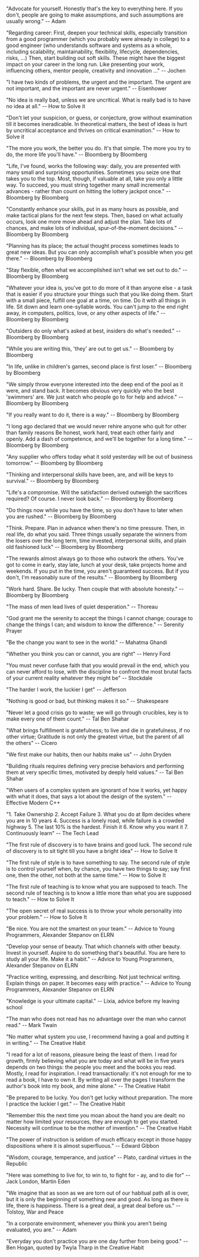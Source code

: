 "Advocate for yourself. Honestly that's the key to everything here. If you don't, people are going to make assumptions, and such assumptions are usually wrong."
-- Adam

"Regarding career: First, deepen your technical skills, especially transition from a good programmer (which you probably were already in college) to a good engineer (who understands software and systems as a whole, including scalability, maintainability, flexibility, lifecycle, dependencies, risks, ...)
Then, start building out soft skills. These might have the biggest impact on your career in the long run. Like presenting your work, influencing others, mentor people, creativity and innovation ..."
-- Jochen

"I have two kinds of problems, the urgent and the important. The urgent are not important, and the important are never urgent." -- Eisenhower

"No idea is really bad, unless we are uncritical. What is really bad is to have no idea at all."
-- How to Solve it

"Don't let your suspicion, or guess, or conjecture, grow without examination till it becomes ineradicable.
In theoretical matters, the best of ideas is hurt by uncritical acceptance and thrives on critical examination."
-- How to Solve it

"The more you work, the better you do. It's that simple.
The more you try to do, the more life you'll have."
-- Bloomberg by Bloomberg

"Life, I've found, works the following way: daily, you are presented with many small and surprising opportunities. Sometimes you seize one that takes you to the top. Most, though, if valuable at all, take you only a little way. To succeed, you must string together many small incremental advances - rather than count on hitting the lottery jackpot once."
-- Bloomberg by Bloomberg

"Constantly enhance your skills, put in as many hours as possible, and make tactical plans for the next few steps. Then, based on what actually occurs, look one more move ahead and adjust the plan. Take lots of chances, and make lots of individual, spur-of-the-moment decisions."
-- Bloomberg by Bloomberg

"Planning has its place; the actual thought process sometimes leads to great new ideas. But you can only accomplish what's possible when you get there."
-- Bloomberg by Bloomberg

"Stay flexible, often what we accomplished isn't what we set out to do."
-- Bloomberg by Bloomberg

"Whatever your idea is, you've got to do more of it than anyone else - a task that is easier if you structure your things such that you like doing them.
Start with a small piece, fulfill one goal at a time, on time. Do it with all things in life. Sit down and learn one-syllable words. You can't jump to the end right away, in computers, politics, love, or any other aspects of life."
-- Bloomberg by Bloomberg

"Outsiders do only what's asked at best, insiders do what's needed."
-- Bloomberg by Bloomberg

"While you are writing this, 'they' are out to get us."
-- Bloomberg by Bloomberg

"In life, unlike in children's games, second place is first loser."
-- Bloomberg by Bloomberg

"We simply throw everyone interested into the deep end of the pool as it were, and stand back. It becomes obvious very quickly who the best 'swimmers' are. We just watch who people go to for help and advice."
-- Bloomberg by Bloomberg

"If you really want to do it, there is a way."
-- Bloomberg by Bloomberg

"I long ago declared that we would never rehire anyone who quit for other than family reasons
Be honest, work hard, treat each other fairly and openly. Add a dash of competence, and we'll be together for a long time."
-- Bloomberg by Bloomberg

"Any supplier who offers today what it sold yesterday will be out of business tomorrow."
-- Bloomberg by Bloomberg

"Thinking and interpersonal skills have been, are, and will be keys to survival."
-- Bloomberg by Bloomberg

"Life's a compromise. Will the satisfaction derived outweigh the sacrifices required? Of course. I never look back."
-- Bloomberg by Bloomberg

"Do things now while you have the time, so you don't have to later when you are rushed."
-- Bloomberg by Bloomberg

"Think. Prepare. Plan in advance when there's no time pressure. Then, in real life, do what you said.
Three things usually separate the winners from the losers over the long term, time invested, interpersonal skills, and plain old fashioned luck"
-- Bloomberg by Bloomberg

"The rewards almost always go to those who outwork the others. You've got to come in early, stay late, lunch at your desk, take projects home and weekends. If you put in the time, you aren't guaranteed success. But if you don't, I'm reasonably sure of the results."
-- Bloomberg by Bloomberg

"Work hard. Share. Be lucky. Then couple that with absolute honesty."
-- Bloomberg by Bloomberg

"The mass of men lead lives of quiet desperation."
-- Thoreau

"God grant me the serenity
to accept the things I cannot change; 
courage to change the things I can; 
and wisdom to know the difference."
-- Serenity Prayer

"Be the change you want to see in the world."
-- Mahatma Ghandi

"Whether you think you can or cannot, you are right"
-- Henry Ford

"You must never confuse faith that you would prevail in the end, which you can never afford to lose, with the discipline to confront the most brutal facts of your current reality whatever they might be"
-- Stockdale

"The harder I work, the luckier I get"
-- Jefferson

"Nothing is good or bad, but thinking makes it so."
-- Shakespeare

"Never let a good crisis go to waste; we will go through crucibles, key is to make every one of them count."
-- Tal Ben Shahar

"What brings fulfillment is gratefulness; to live and die in gratefulness, if no other virtue; Gratitude is not only the greatest virtue, but the parent of all the others"
-- Cicero

"We first make our habits, then our habits make us"
-- John Dryden

"Building rituals requires defining very precise behaviors and performing them at very specific times, motivated by deeply held values."
-- Tal Ben Shahar

"When users of a complex system are ignorant of how it works, yet happy with what it does, that says a lot about the design of the system."
-- Effective Modern C++

"1. Take Ownership
2. Accept Failure
3. What you do at 8pm decides where you are in 10 years
4. Success is a lonely road, while failure is a crowded highway
5. The last 10% is the hardest. Finish it
6. Know why you want it
7. Continuously learn"
-- The Tech Lead

"The first rule of discovery is to have brains and good luck. The second rule of discovery is to sit tight till you have a bright idea"
-- How to Solve It

"The first rule of style is to have something to say. The second rule of style is to control yourself when, by chance, you have two things to say; say first one, then the other, not both at the same time."
-- How to Solve It

"The first rule of teaching is to know what you are supposed to teach. The second rule of teaching is to know a little more than what you are supposed to teach."
-- How to Solve It

"The open secret of real success is to throw your whole personality into your problem."
-- How to Solve It

"Be nice. You are not the smartest on your team."
-- Advice to Young Programmers, Alexander Stepanov on ELRN

"Develop your sense of beauty. That which channels with other beauty. Invest in yourself. Aspire to do something that's beautiful. You are here to study all your life. Make it a habit."
-- Advice to Young Programmers, Alexander Stepanov on ELRN

"Practice writing, expressing, and describing. Not just technical writing. Explain things on paper. It becomes easy with practice."
-- Advice to Young Programmers, Alexander Stepanov on ELRN

"Knowledge is your ultimate capital."
-- Lixia, advice before my leaving school

"The man who does not read has no advantage over the man who cannot read."
-- Mark Twain

"No matter what system you use, I recommend having a goal and putting it in writing."
-- The Creative Habit

"I read for a lot of reasons, pleasure being the least of them. I read for growth, firmly believing what you are today and what will be in five years depends on two things: the people you meet and the books you read.
Mostly, I read for inspiration.
I read transactionally: it's not enough for me to read a book, I have to own it. By writing all over the pages I transform the author's book into my book, and mine alone."
-- The Creative Habit

"Be prepared to be lucky. You don't get lucky without preparation.
The more I practice the luckier I get."
-- The Creative Habit

"Remember this the next time you moan about the hand you are dealt: no matter how limited your resources, they are enough to get you started.
Necessity will continue to be the mother of invention."
-- The Creative Habit

"The power of instruction is seldom of much efficacy except in those happy dispositions where it is almost superfluous."
-- Edward Gibbon

"Wisdom, courage, temperance, and justice"
-- Plato, cardinal virtues in the Republic

"Here was something to live for, to win to, to fight for - ay, and to die for"
-- Jack London, Martin Eden

"We imagine that as soon as we are torn out of our habitual path all is over, but it is only the beginning of something new and good. As long as there is life, there is happiness. There is a great deal, a great deal before us."
-- Tolstoy, War and Peace

"In a corporate environment, whenever you think you aren't being evaluated, you are."
-- Adam

"Everyday you don't practice you are one day further from being good."
-- Ben Hogan, quoted by Twyla Tharp in the Creative Habit

